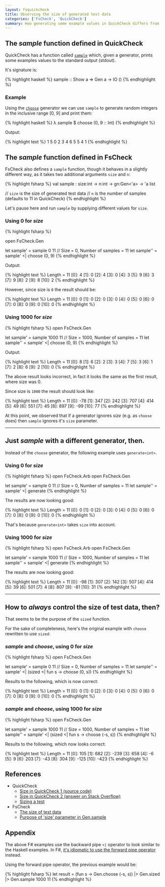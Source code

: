 ```yaml
---
layout: fsquickcheck
title: Observing the size of generated test data
categories: ['FsCheck', 'QuickCheck']
summary: How generating some example values in QuickCheck differs from FsCheck.
---
```


## The *sample* function defined in QuickCheck ##

QuickCheck has a function called [`sample`](https://hackage.haskell.org/package/QuickCheck-2.8/docs/src/Test-QuickCheck-Gen.html#sample) which, given a generator, prints some examples values to the standard output (stdout).

It's signature is:

{% highlight haskell %}
sample :: Show a => Gen a -> IO ()
{% endhighlight %}

### Example ###

Using the [`choose`](https://hackage.haskell.org/package/QuickCheck-2.8/docs/src/Test-QuickCheck-Gen.html#choose) generator we can use `sample` to generate random integers in the inclusive range [0, 9] and print them:

{% highlight haskell %}
λ sample $ choose (0, 9 :: Int)
{% endhighlight %}

Output:

{% highlight text %}
1
5
0
2
3
4
6
5
5
4
1
{% endhighlight %}

## The *sample* function defined in FsCheck ##

FsCheck also defines a `sample` function, though it behaves in a slightly different way, as it takes two additional arguments `size` and `n`:

{% highlight fsharp %}
val sample : size:int -> n:int -> gn:Gen<'a> -> 'a list

// `size` is the size of generated test data
// `n` is the number of samples (defaults to 11 in QuickCheck)
{% endhighlight %}

Let's pause here and run `sample` by supplying different values for `size`.

### Using 0 for *size* ###

{% highlight fsharp %}

open FsCheck.Gen

let sample'  = sample 0 11 // Size = 0, Number of samples = 11
let sample'' = sample' <| choose (0, 9)
{% endhighlight %}

Output:

{% highlight text %}
Length = 11
    [0]: 4
    [1]: 0
    [2]: 4
    [3]: 0
    [4]: 3
    [5]: 9
    [6]: 3
    [7]: 9
    [8]: 2
    [9]: 8
    [10]: 2
{% endhighlight %}

However, since size is `0` the result should be:

{% highlight text %}
Length = 11
    [0]: 0
    [1]: 0
    [2]: 0
    [3]: 0
    [4]: 0
    [5]: 0
    [6]: 0
    [7]: 0
    [8]: 0
    [9]: 0
    [10]: 0
{% endhighlight %}

### Using 1000 for *size* ###

{% highlight fsharp %}
open FsCheck.Gen

let sample'  = sample 1000 11 // Size = 1000, Number of samples = 11
let sample'' = sample' <| choose (0, 9)
{% endhighlight %}

Output:

{% highlight text %}
Length = 11
    [0]: 8
    [1]: 6
    [2]: 2
    [3]: 3
    [4]: 7
    [5]: 3
    [6]: 1
    [7]: 2
    [8]: 6
    [9]: 2
    [10]: 0
{% endhighlight %}

The above result looks incorrect, in fact it looks the same as the first result, where size was 0.

Since size is `1000` the result should look like:

{% highlight text %}
Length = 11
    [0]: -78
    [1]: 347
    [2]: 242
    [3]: 707
    [4]: 414
    [5]: 49
    [6]: 551
    [7]: 45
    [8]: 897
    [9]: -99
    [10]: 77
{% endhighlight %}

At this point, we observed that if a generator ignores *size* (e.g. as `choose` does) then `sample` ignores it's `size` parameter.

---

## Just *sample* with a different generator, then. ##

Instead of the `choose` generator, the following example uses `generate<int>`.

### Using 0 for *size* ###

{% highlight fsharp %}
open FsCheck.Arb
open FsCheck.Gen

let sample'  = sample 0 11 // Size = 0, Number of samples = 11
let sample'' = sample' <| generate<int>
{% endhighlight %}

The results are now looking good:

{% highlight text %}
Length = 11
    [0]: 0
    [1]: 0
    [2]: 0
    [3]: 0
    [4]: 0
    [5]: 0
    [6]: 0
    [7]: 0
    [8]: 0
    [9]: 0
    [10]: 0
{% endhighlight %}

That's because `generate<int>` takes `size` into account.

### Using 1000 for *size* ###

{% highlight fsharp %}
open FsCheck.Arb
open FsCheck.Gen

let sample'  = sample 1000 11 // Size = 1000, Number of samples = 11
let sample'' = sample' <| generate<int>
{% endhighlight %}

The results are now looking good:

{% highlight text %}
Length = 11
    [0]: -98
    [1]: 307
    [2]: 142
    [3]: 507
    [4]: 414
    [5]: 39
    [6]: 501
    [7]: 4
    [8]: 807
    [9]: -81
    [10]: 31
{% endhighlight %}

---

## How to *always* control the size of test data, then? ##

That seems to be the purpose of the `sized` function.

For the sake of completeness, here's the original example with `choose` rewritten to use `sized`:

### *sample* and *choose*, using 0 for *size* ###

{% highlight fsharp %}
open FsCheck.Gen

let sample'  = sample 0 11 // Size = 0, Number of samples = 11
let sample'' = sample' <| (sized <| fun s -> choose (0, s))
{% endhighlight %}

Results to the following, which is now correct:

{% highlight text %}
Length = 11
    [0]: 0
    [1]: 0
    [2]: 0
    [3]: 0
    [4]: 0
    [5]: 0
    [6]: 0
    [7]: 0
    [8]: 0
    [9]: 0
    [10]: 0
{% endhighlight %}

### *sample* and *choose*, using 1000 for *size* ###

{% highlight fsharp %}
open FsCheck.Gen

let sample'  = sample 1000 11 // Size = 1000, Number of samples = 11
let sample'' = sample' <| (sized <| fun s -> choose (-s, s))
{% endhighlight %}

Results to the following, which now looks correct:

{% highlight text %}
Length = 11
    [0]: 105
    [1]: 682
    [2]: -239
    [3]: 658
    [4]: -6
    [5]: 9
    [6]: 203
    [7]: -43
    [8]: 304
    [9]: -125
    [10]: -423
{% endhighlight %}

## References ##

* QuickCheck
  * [Size in QuickCheck 1 (source code)](http://hackage.haskell.org/package/QuickCheck-1.2.0.1/docs/src/Test-QuickCheck.html#Config)
  * [Size in QuickCheck 2 (answer on Stack Overflow)](http://stackoverflow.com/a/9992112/467754)
  * [Sizing a test](http://www.scs.stanford.edu/11au-cs240h/notes/testing-slides.html#(30))
* FsCheck
  * [The size of test data](https://fsharp.github.io/FsCheck/TestData.html)
  * [Purpose of 'size' parameter in Gen.sample](https://github.com/fsharp/FsCheck/issues/87)

## Appendix ##

The above F# examples use the backward pipe `<|` operator to look similar to the Haskell examples. In F#, [it's idiomatic to use the forward pipe operator](http://stackoverflow.com/a/1459204/467754) instead.</p>

Using the forward pipe operator, the previous example would be:

{% highlight fsharp %}
let result =
    (fun s -> Gen.choose (-s, s))
    |> Gen.sized
    |> Gen.sample 1000 11
{% endhighlight %}
